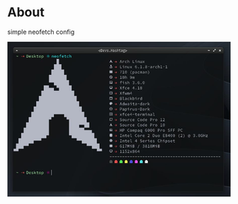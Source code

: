 # About
simple neofetch config

![neofetch](https://github.com/devshashtag/dotfiles/blob/main/home/devs/.config/neofetch/screenshots/neofetch-pc.jpg?raw=true)
